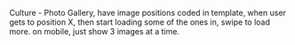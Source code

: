 Culture
	- Photo Gallery, have image positions coded in template, when user gets to
		position X, then start loading some of the ones in, swipe to load more.
		on mobile, just show 3 images at a time.
	